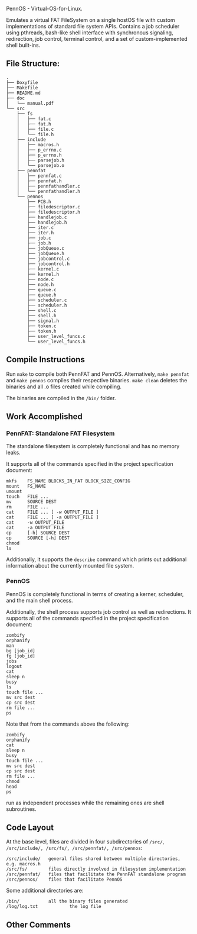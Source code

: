 PennOS - Virtual-OS-for-Linux. 

Emulates a virtual FAT FileSystem on a single hostOS file with custom implementations of standard file system APIs. Contains a job scheduler using pthreads, bash-like shell interface with synchronous signaling, redirection, job control, terminal control, and a set of custom-implemented shell built-ins.

## File Structure:
```
.
├── Doxyfile
├── Makefile
├── README.md
├── doc
│   └── manual.pdf
└── src
    ├── fs
    │   ├── fat.c
    │   ├── fat.h
    │   ├── file.c
    │   └── file.h
    ├── include
    │   ├── macros.h
    │   ├── p_errno.c
    │   ├── p_errno.h
    │   ├── parsejob.h
    │   └── parsejob.o
    ├── pennfat
    │   ├── pennfat.c
    │   ├── pennfat.h
    │   ├── pennfathandler.c
    │   └── pennfathandler.h
    └── pennos
        ├── PCB.h
        ├── filedescriptor.c
        ├── filedescriptor.h
        ├── handlejob.c
        ├── handlejob.h
        ├── iter.c
        ├── iter.h
        ├── job.c
        ├── job.h
        ├── jobQueue.c
        ├── jobQueue.h
        ├── jobcontrol.c
        ├── jobcontrol.h
        ├── kernel.c
        ├── kernel.h
        ├── node.c
        ├── node.h
        ├── queue.c
        ├── queue.h
        ├── scheduler.c
        ├── scheduler.h
        ├── shell.c
        ├── shell.h
        ├── signal.h
        ├── token.c
        ├── token.h
        ├── user_level_funcs.c
        └── user_level_funcs.h
```
## Compile Instructions
Run ```make``` to compile both PennFAT and PennOS.
Alternatively, ```make pennfat``` and ```make pennos``` compiles their respective binaries.
```make clean``` deletes the binaries and all .o files created while compiling.

The binaries are compiled in the ```/bin/``` folder.

## Work Accomplished
### PennFAT: Standalone FAT Filesystem
The standalone filesystem is completely functional and has no memory leaks.

It supports all of the commands specified in the project specification document:

```
mkfs    FS_NAME BLOCKS_IN_FAT BLOCK_SIZE_CONFIG
mount   FS_NAME
umount
touch   FILE ...
mv      SOURCE DEST
rm      FILE ...
cat     FILE ... [ -w OUTPUT_FILE ]
cat     FILE ... [ -a OUTPUT_FILE ]
cat     -w OUTPUT_FILE
cat     -a OUTPUT_FILE
cp      [-h] SOURCE DEST
cp      SOURCE [-h] DEST
chmod
ls
```
Additionally, it supports the ```describe``` command which prints out additional information about the currently mounted file system.

### PennOS

PennOS is completely functional in terms of creating a kerner, scheduler, and the main shell process.

Additionally, the shell process supports job control as well as redirections. It supports all of the commands specified in the project specification document:

```
zombify
orphanify
man
bg [job_id]
fg [job_id]
jobs
logout
cat
sleep n
busy
ls
touch file ...
mv src dest
cp src dest
rm file ...
ps
```
Note that from the commands above the following:

```
zombify
orphanify
cat
sleep n
busy
touch file ...
mv src dest
cp src dest
rm file ...
chmod
head
ps
```

run as independent processes while the remaining ones are shell subroutines.

## Code Layout

At the base level, files are divided in four subdirectories of ```/src/```, ```/src/include/, /src/fs/, /src/pennfat/, /src/pennos```:

```
/src/include/   general files shared between multiple directories, e.g. macros.h
/src/fs/        files directly involved in filesystem implementation
/src/pennfat/   files that facilitate the PennFAT standalone program
/src/pennos/    files that facilitate PennOS
```

Some additional directories are:

```
/bin/ 			all the binary files generated
/log/log.txt 			the log file
```

## Other Comments

